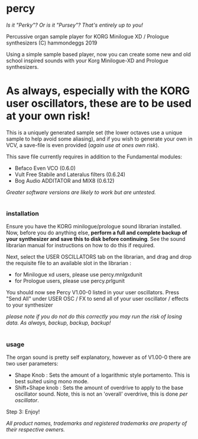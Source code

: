 # percy
*Is it "Perky"? Or is it "Pursey"? That's entirely up to you!*

Percussive organ sample player for KORG Minilogue XD / Prologue synthesizers
(C) hammondeggs 2019

Using a simple sample based player, now you can create some new and old school inspired sounds with your Korg Minilogue-XD and Prologue synthesizers. 

# As always, especially with the KORG user oscillators, these are to be used at your own risk!


This is a uniquely generated sample set (the lower octaves use a unique sample to help avoid some aliasing), and if you wish to generate your own in VCV, a save-file is even provided (*again use at ones own risk*). 

This save file currently requires in addition to the Fundamental modules:
- Befaco Even VCO (0.6.0)
- Vult Free Stabile and Lateralus filters (0.6.24)
- Bog Audio ADDITATOR and MIX8 (0.6.12)

*Greater software versions are likely to work but are untested.*


#
### installation

Ensure you have the KORG minilogue/prologue sound librarian installed. Now, before you do anything else, **perform a full and complete backup of your synthesizer and save this to disk before continuing**. See the sound librarian manual for instructions on how to do this if required.

Next, select the USER OSCILLATORS tab on the librarian, and drag and drop the requisite file to an available slot in the librarian :
 - for Minilogue xd users, please use percy.mnlgxdunit
 - for Prologue users, please use percy.prlgunit

You should now see Percy V1.00-0 listed in your user oscillators. Press "Send All" under USER OSC / FX to send all of your user oscillator / effects to your synthesizer

*please note if you do not do this correctly you may run the risk of losing data. As always, backup, backup, backup!*

#
### usage

The organ sound is pretty self explanatory, however as of V1.00-0 there are two user parameters:

- Shape Knob : Sets the amount of a logarithmic style portamento. This is best suited using mono mode.
- Shift+Shape knob : Sets the amount of overdrive to apply to the base oscillator sound. Note, this is not an 'overall' overdrive, this is done *per oscillator*.

Step 3: Enjoy!


 *All product names, trademarks and registered trademarks are property of their respective owners.*
